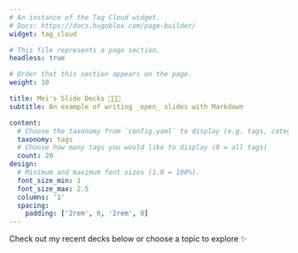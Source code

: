 ```yaml
---
# An instance of the Tag Cloud widget.
# Docs: https://docs.hugoblox.com/page-builder/
widget: tag_cloud

# This file represents a page section.
headless: true

# Order that this section appears on the page.
weight: 10

title: Mei's Slide Decks 👩🏼‍🏫
subtitle: An example of writing _open_ slides with Markdown

content:
  # Choose the taxonomy from `config.yaml` to display (e.g. tags, categories)
  taxonomy: tags
  # Choose how many tags you would like to display (0 = all tags)
  count: 20
design:
  # Minimum and maximum font sizes (1.0 = 100%).
  font_size_min: 1
  font_size_max: 2.5
  columns: '1'
  spacing:
    padding: ['2rem', 0, '2rem', 0]
---
```


Check out my recent decks below or choose a topic to explore ✨
